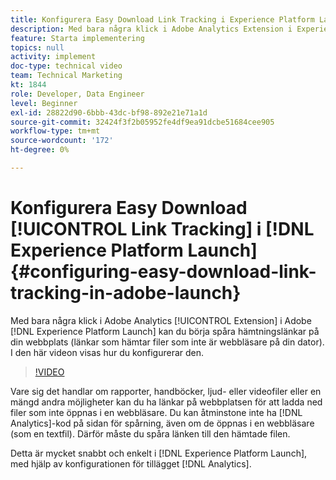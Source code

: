 ```yaml
---
title: Konfigurera Easy Download Link Tracking i Experience Platform Launch
description: Med bara några klick i Adobe Analytics Extension i Experience Platform Launch kan du börja spåra hämtningslänkar på din webbplats (länkar som hämtar filer som inte är webbläsare på din dator). I den här videon visas hur du konfigurerar den.
feature: Starta implementering
topics: null
activity: implement
doc-type: technical video
team: Technical Marketing
kt: 1844
role: Developer, Data Engineer
level: Beginner
exl-id: 28822d90-6bbb-43dc-bf98-892e21e71a1d
source-git-commit: 32424f3f2b05952fe4df9ea91dcbe51684cee905
workflow-type: tm+mt
source-wordcount: '172'
ht-degree: 0%

---
```


# Konfigurera Easy Download [!UICONTROL Link Tracking] i [!DNL Experience Platform Launch] {#configuring-easy-download-link-tracking-in-adobe-launch}

Med bara några klick i Adobe Analytics [!UICONTROL Extension] i Adobe [!DNL Experience Platform Launch] kan du börja spåra hämtningslänkar på din webbplats (länkar som hämtar filer som inte är webbläsare på din dator). I den här videon visas hur du konfigurerar den.

>[!VIDEO](https://video.tv.adobe.com/v/25762/?quality=12)

Vare sig det handlar om rapporter, handböcker, ljud- eller videofiler eller en mängd andra möjligheter kan du ha länkar på webbplatsen för att ladda ned filer som inte öppnas i en webbläsare. Du kan åtminstone inte ha [!DNL Analytics]-kod på sidan för spårning, även om de öppnas i en webbläsare (som en textfil). Därför måste du spåra länken till den hämtade filen.

Detta är mycket snabbt och enkelt i [!DNL Experience Platform Launch], med hjälp av konfigurationen för tillägget [!DNL Analytics].
